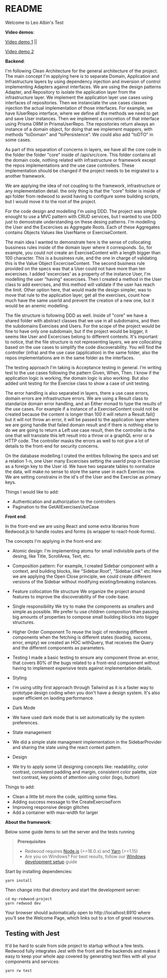 # README

Welcome to Leo Albin's Test

**Video demos**:

[Video demo 1](https://www.loom.com/share/8eace1b4856b4ed880cc5005ee048c2d) ||

[Video demo 2](https://www.loom.com/share/46c275d0b6594f9a8708412b6875a6e5)


**Backend**:

I'm following Clean Architecture for the general architecture of the project. The main concept I'm applying here is to separate Domain, Application and Infrastructure layers by using dependency injection and inversion of control implementing Adapters against interfaces. We are using the design patterns Adapter, and Repository to isolate the application layer from the infrastructure layer. We implement the application layer use cases using interfaces of repositories. Then we instanciate the use cases classes injection the actual implementation of those interfaces. For example, we have IUserRepo interface, where we define all the methods we need to get and save User instances. Then we implement a concretion of that interface using Prisma ORM in PrismaUserRepo. The repositories return always an instance of a domain object, for doing that we implement mappers, with methods "toDomain" and "toPersistence". We could also add "toDTO" in some cases.

As part of this separation of concerns in layers, we have all the core code in the folder the folder "core" inside of /api/src/core.  This folder contains all the domain code, nothing related with infrastructure or framework except the repos implementations and the use case controllers. These implementation should be changed if the project needs to be migrated to a another framework.

We are applying the idea of not coupling to the framework, infrastructure or any implementation detail. the only thing is that the "core" folder is inside of api folder from redwood to avoid having to configure some building scripts, but I would move it to the root of the project.

For the code design and modelling I'm using DDD. The project was simple enought to use a MVC pattern with CRUD services, but I wanted to use DDD just to demostrate understanding on these desing patterns. I'm modelling the User and the Excercises as Aggregate Roots. Each of these Aggregates contains Objects Values like UserName or ExerciseContent.

The main idea I wanted to demonstrate here is the sense of collocating bussiness rules inside of the domain layer where it corresponds. So, for example, you could not create an ExerciseContent with a length bigger than 100 character. This is a bussiness rule, and the one in charge of validating this is the Value Object ExcerciseContent. The second business rule provided on the specs was that a User could not have more than ten excercises. I added 'excercises' as a property of the instance User, I'm modelling the user "having" excercises. Then I created a method in the User class to add exercises, and this method will validate if the user has reach the limit. Other option here, that would made the design simpler, was to move that rule to the application layer, get all the exercises, count how much have the same userId and prevent the creation of a new one, but it would be an anemic modelling.

The file structure is following DDD as well. Inside of "core" we have a shared folder with abstract classes that we use in all subdomains, and then the subdomains Exercises and Users. For the scope of the project would be fine to have only one subdomain, but if the project would be bigger, it seems like User and Excercises belong to different contexts. It's important to notice, that the file structure is not representing layers, we are collocating based on the use cases to simplify the code discoverability. You will find the controller (infra) and the use case (application) in the same folder, also the repos implementations are in the same folder as the interfaces.

The testing approach I'm taking is Acceptance testing in general. I'm writing test to the use cases following the pattern Given, When, Then. I know if the application logic is working, the domain logic is also working. But also added unit testing for the Exercise class to show a case of unit testing.

The error handling is also separated in layers, there a use case errors, domain errors are infrastructure errors. We are using a Result class to standarize domain error handling, and an Either monad to type the results of the use cases. For example if a instance of a ExerciseContent could not be created because the content is longer than 100 it will return a Result.fail() but it will not throw an error, it will be passed to the application layer where we are going handle that failed domain result and if there is nothing else to do we are going to return a Left use case result, then the controller is the one that will translate this left result into a throw or a graphQL error or a HTTP code. The controller masks the errors as well to not give a lot of details to the front-end for security concerns.

On the database modelling I crated the entities following the specs and set a relation 1-n, one User many Excercises setting the userId prop in Exercise as a foreign key to the User id. We have two separate tables to normalize the data, will make no sense to store the same user in each Exercise row. We are setting constrains in the id's of the User and the Exercise as primary keys.

Things I would like to add:
- Authentication and authorization to the controllers
- Pagination to the GetAllExercisesUseCase


**Front end**:

In the front-end we are using React and some extra libraries from Redwood.js to handle routes and forms (is wrapper to react-hook-forms).

The concepts I'm applying in the front-end are:

- Atomic design:
I'm implementing atoms for small indivisible parts of the desing, like Title, ScrollArea, Text, etc.

- Composition pattern:
For example, I created Sidebar component with a context, and building blocks, like "Sidebar.Root", "Sidebar.Link" etc.Here we are applying the Open Close principle, we could create different versions of the Sidebar without modifying existing/breaking instances.

- Feature collocation file structure
We organize the project around features to improve the discoverability of the code-base.

- Single responsibility
We try to make the components as smallers and simple as possible. We prefer tu use children composition than passing big amounts of properties to compose small building blocks into bigger structures.

- Higher Order Component
To reuse the logic of rendering different components when the fetching is different states (loading, success, error, empty) we created an HOC withQuery, that receives the Query and the different components as parameters.

- Testing
I made a basic testing to ensure any component throw an error, that covers 80% of the bugs related to a front-end compoenent without having to implement expensive tests against implementation details.

- Styling
- I'm using utlity first approach through Tailwind as it is a faster way to prototype design coding when you don't have a design system. It's also super efficient on laoding performance.

- Dark Mode
- We have used dark mode that is set automatically by the system preferences.

- State management
- We did a simple state managment implementation in the SidebarProvider and sharing the state using the react context pattern.

- Design
- We try to apply some UI designing concepts like: readability, color contrast, consistent padding and margin, consistent color palette, size text contrast, key points of attention using color (logo, button)

Things to add:
- Clean a little bit more the code, splitting some files.
- Adding success message to the CreateExerciseForm
- Improving responsive design glitches
- Add a container with max-width for larger



**About the framework**:

Below some guide items to set the server and the tests running

> **Prerequisites**
>
> - Redwood requires [Node.js](https://nodejs.org/en/) (>=18.0.x) and [Yarn](https://yarnpkg.com/) (>=1.15)
> - Are you on Windows? For best results, follow our [Windows development setup](https://redwoodjs.com/docs/how-to/windows-development-setup) guide

Start by installing dependencies:

```
yarn install
```

Then change into that directory and start the development server:

```
cd my-redwood-project
yarn redwood dev
```

Your browser should automatically open to http://localhost:8910 where you'll see the Welcome Page, which links out to a ton of great resources.


## Testing with Jest

It'd be hard to scale from side project to startup without a few tests.
Redwood fully integrates Jest with the front and the backends and makes it easy to keep your whole app covered by generating test files with all your components and services:

```
yarn rw test
```
